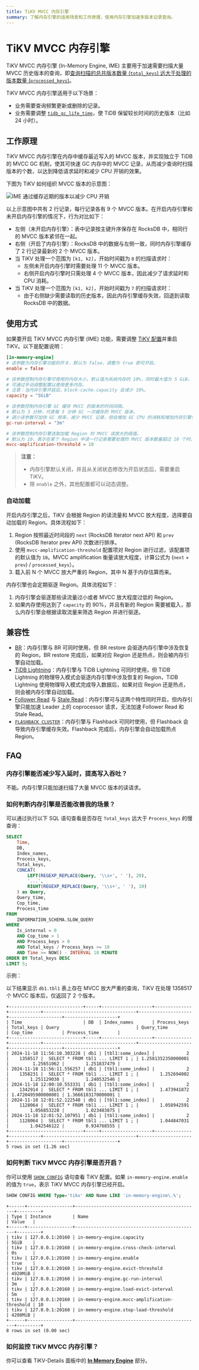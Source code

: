 ```yaml
---
title: TiKV MVCC 内存引擎
summary: 了解内存引擎的适用场景和工作原理，使用内存引擎加速多版本记录查询。
---
```


# TiKV MVCC 内存引擎

TiKV MVCC 内存引擎 (In-Memory Engine, IME) 主要用于加速需要扫描大量 MVCC 历史版本的查询，即[查询扫描的总共版本数量 (`total_keys`) 远大于处理的版本数量 (`processed_keys`)](/analyze-slow-queries.md#过期-mvcc-版本和-key-过多)。

TiKV MVCC 内存引擎适用于以下场景：

- 业务需要查询频繁更新或删除的记录。
- 业务需要调整 [`tidb_gc_life_time`](/garbage-collection-configuration.md#gc-配置)，使 TiDB 保留较长时间的历史版本（比如 24 小时）。

## 工作原理

TiKV MVCC 内存引擎在内存中缓存最近写入的 MVCC 版本，并实现独立于 TiDB 的 MVCC GC 机制，使其可快速 GC 内存中的 MVCC 记录，从而减少查询时扫描版本的个数，以达到降低请求延时和减少 CPU 开销的效果。

下图为 TiKV 如何组织 MVCC 版本的示意图：

![IME 通过缓存近期的版本以减少 CPU 开销](/media/tikv-ime-data-organization.png)

以上示意图中共有 2 行记录，每行记录各有 9 个 MVCC 版本。在开启内存引擎和未开启内存引擎的情况下，行为对比如下：

- 左侧（未开启内存引擎）：表中记录按主键升序保存在 RocksDB 中，相同行的 MVCC 版本紧邻在一起。
- 右侧（开启了内存引擎）：RocksDB 中的数据与左侧一致，同时内存引擎缓存了 2 行记录最新的 2 个 MVCC 版本。
- 当 TiKV 处理一个范围为 `[k1, k2]`，开始时间戳为 `8` 的扫描请求时：
    - 左侧未开启内存引擎时需要处理 11 个 MVCC 版本。
    - 右侧开启内存引擎时只需处理 4 个 MVCC 版本，因此减少了请求延时和 CPU 消耗。
- 当 TiKV 处理一个范围为 `[k1, k2]`，开始时间戳为 `7` 的扫描请求时：
    - 由于右侧缺少需要读取的历史版本，因此内存引擎缓存失效，回退到读取 RocksDB 中的数据。

## 使用方式

如果要开启 TiKV MVCC 内存引擎 (IME) 功能，需要调整 [TiKV 配置](/tikv-configuration-file.md#in-memory-engine-从-v850-版本开始引入)并重启 TiKV。以下是配置说明：

```toml
[in-memory-engine]
# 该参数为内存引擎功能的开关，默认为 false，调整为 true 即可开启。
enable = false

# 该参数控制内存引擎可使用的内存大小。默认值为系统内存的 10%，同时最大值为 5 GiB，
# 可通过手动调整配置以使用更多内存。
# 注意：当内存引擎开启后，block-cache.capacity 会减少 10%。
capacity = "5GiB"

# 该参数控制内存引擎 GC 缓存 MVCC 的版本的时间间隔。
# 默认为 3 分钟，代表每 3 分钟 GC 一次缓存的 MVCC 版本。
# 调小该参数可加快 GC 频率，减少 MVCC 记录，但会增加 GC CPU 的消耗和增加内存引擎失效的概率。
gc-run-interval = "3m"

# 该参数控制内存引擎选取加载 Region 时 MVCC 读放大的阈值。
# 默认为 10，表示在某个 Region 中读一行记录需要处理的 MVCC 版本数量超过 10 个时，将有可能会被加载到内存引擎中。
mvcc-amplification-threshold = 10
```

> **注意：**
>
> + 内存引擎默认关闭，并且从关闭状态修改为开启状态后，需要重启 TiKV。
> + 除 `enable` 之外，其他配置都可以动态调整。

### 自动加载

开启内存引擎之后，TiKV 会根据 Region 的读流量和 MVCC 放大程度，选择要自动加载的 Region。具体流程如下：

1. Region 按照最近时间段的 `next` (RocksDB Iterator next API) 和 `prev` (RocksDB Iterator prev API) 次数进行排序。
2. 使用 `mvcc-amplification-threshold` 配置项对 Region 进行过滤，该配置项的默认值为 `10`。MVCC amplification 衡量读放大程度，计算公式为 (`next` + `prev`) / `processed_keys`）。
3. 载入前 N 个 MVCC 放大严重的 Region，其中 N 基于内存估算而来。

内存引擎也会定期驱逐 Region。具体流程如下：

1. 内存引擎会驱逐那些读流量过小或者 MVCC 放大程度过低的 Region。
2. 如果内存使用达到了 `capacity` 的 90%，并且有新的 Region 需要被载入，那么内存引擎会根据读取流量来筛选 Region 并进行驱逐。

## 兼容性

+ [BR](/br/br-use-overview.md)：内存引擎与 BR 可同时使用，但 BR restore 会驱逐内存引擎中涉及恢复的 Region，BR restore 完成后，如果对应 Region 还是热点，则会被内存引擎自动加载。
+ [TiDB Lightning](/tidb-lightning/tidb-lightning-overview.md)：内存引擎与 TiDB Lightning 可同时使用，但 TiDB Lightning 的物理导入模式会驱逐内存引擎中涉及恢复的 Region，TiDB Lightning 使用物理导入模式完成导入数据后，如果对应 Region 还是热点，则会被内存引擎自动加载。
+ [Follower Read](/develop/dev-guide-use-follower-read.md) 与 [Stale Read](/develop/dev-guide-use-stale-read.md)：内存引擎可与这两个特性同时开启，但内存引擎只能加速 Leader 上的 coprocessor 请求，无法加速 Follower Read 和 Stale Read。
+ [`FLASHBACK CLUSTER`](/sql-statements/sql-statement-flashback-cluster.md)：内存引擎与 Flashback 可同时使用，但 Flashback 会导致内存引擎缓存失效。Flashback 完成后，内存引擎会自动加载热点 Region。

## FAQ

### 内存引擎能否减少写入延时，提高写入吞吐？

不能。内存引擎只能加速扫描了大量 MVCC 版本的读请求。

### 如何判断内存引擎是否能改善我的场景？

可以通过执行以下 SQL 语句查看是否存在 `Total_keys` 远大于 `Process_keys` 的慢查询：

```sql
SELECT
    Time,
    DB,
    Index_names,
    Process_keys,
    Total_keys,
    CONCAT(
        LEFT(REGEXP_REPLACE(Query, '\\s+', ' '), 20),
        '...',
        RIGHT(REGEXP_REPLACE(Query, '\\s+', ' '), 10)
    ) as Query,
    Query_time,
    Cop_time,
    Process_time
FROM
    INFORMATION_SCHEMA.SLOW_QUERY
WHERE
    Is_internal = 0
    AND Cop_time > 1
    AND Process_keys > 0
    AND Total_keys / Process_keys >= 10
    AND Time >= NOW() - INTERVAL 10 MINUTE
ORDER BY Total_keys DESC
LIMIT 5;
```

示例：

以下结果显示 `db1.tbl1` 表上存在 MVCC 放大严重的查询，TiKV 在处理 1358517 个 MVCC 版本后，仅返回了 2 个版本。

```
+----------------------------+-----+-------------------+--------------+------------+-----------------------------------+--------------------+--------------------+--------------------+
| Time                       | DB  | Index_names       | Process_keys | Total_keys | Query                             | Query_time         | Cop_time           | Process_time       |
+----------------------------+-----+-------------------+--------------+------------+-----------------------------------+--------------------+--------------------+--------------------+
| 2024-11-18 11:56:10.303228 | db1 | [tbl1:some_index] |            2 |    1358517 |  SELECT * FROM tbl1 ... LIMIT 1 ; | 1.2581352350000001 |         1.25651062 |        1.251837479 |
| 2024-11-18 11:56:11.556257 | db1 | [tbl1:some_index] |            2 |    1358231 |  SELECT * FROM tbl1 ... LIMIT 1 ; |        1.252694002 |        1.251129038 |        1.240532546 |
| 2024-11-18 12:00:10.553331 | db1 | [tbl1:some_index] |            2 |    1342914 |  SELECT * FROM tbl1 ... LIMIT 1 ; |        1.473941872 | 1.4720495900000001 | 1.3666103170000001 |
| 2024-11-18 12:01:52.122548 | db1 | [tbl1:some_index] |            2 |    1128064 |  SELECT * FROM tbl1 ... LIMIT 1 ; |        1.058942591 |        1.056853228 |        1.023483875 |
| 2024-11-18 12:01:52.107951 | db1 | [tbl1:some_index] |            2 |    1128064 |  SELECT * FROM tbl1 ... LIMIT 1 ; |        1.044847031 |        1.042546122 |        0.934768555 |
+----------------------------+-----+-------------------+--------------+------------+-----------------------------------+--------------------+--------------------+--------------------+
5 rows in set (1.26 sec)
```

### 如何判断 TiKV MVCC 内存引擎是否开启？

你可以使用 [`SHOW CONFIG`](/sql-statements/sql-statement-show-config.md) 语句查看 TiKV 配置。如果 `in-memory-engine.enable` 的值为 `true`，表示 TiKV MVCC 内存引擎已经开启。

```sql
SHOW CONFIG WHERE Type='tikv' AND Name LIKE 'in-memory-engine\.%';
```

```
+------+-----------------+-----------------------------------------------+---------+
| Type | Instance        | Name                                          | Value   |
+------+-----------------+-----------------------------------------------+---------+
| tikv | 127.0.0.1:20160 | in-memory-engine.capacity                     | 5GiB    |
| tikv | 127.0.0.1:20160 | in-memory-engine.cross-check-interval         | 0s      |
| tikv | 127.0.0.1:20160 | in-memory-engine.enable                       | true    |
| tikv | 127.0.0.1:20160 | in-memory-engine.evict-threshold              | 4920MiB |
| tikv | 127.0.0.1:20160 | in-memory-engine.gc-run-interval              | 3m      |
| tikv | 127.0.0.1:20160 | in-memory-engine.load-evict-interval          | 5m      |
| tikv | 127.0.0.1:20160 | in-memory-engine.mvcc-amplification-threshold | 10      |
| tikv | 127.0.0.1:20160 | in-memory-engine.stop-load-threshold          | 4208MiB |
+------+-----------------+-----------------------------------------------+---------+
8 rows in set (0.00 sec)
```

### 如何监控 TiKV MVCC 内存引擎？

你可以查看 TiKV-Details 面板中的 [**In Memory Engine**](/grafana-tikv-dashboard.md#in-memory-engine) 部分。